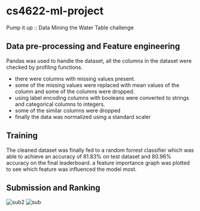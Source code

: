 # cs4622-ml-project
Pump it up :: Data Mining the Water Table challenge


## Data pre-processing and Feature engineering

Pandas was used to handle the dataset, all the columns in the dataset were checked by profiling functions. 
- there were columns with missing values present. 
- some of the missing values were replaced with mean values of the column and some of the columns were dropped. 
- using label encoding columns with booleans were converted to strings and categorical columns to integers.
- some of the similar columns were dropped 
- finally the data was normalized using a standard scaler

## Training 

The cleaned dataset was finally fed to a random forrest classifier which was able to achieve an accuracy of 81.83% on test dataset and 80.96% accuracy on the final leaderboard. a feature importance graph was plotted to see which feature was influenced the model most.

## Submission and Ranking



![sub2](https://user-images.githubusercontent.com/52554022/134735155-55a5003c-d164-45a1-9add-2ed22ffe222f.png)
![sub](https://user-images.githubusercontent.com/52554022/134735183-a469f457-55f4-4545-b4a0-1b4685972a1d.png)





